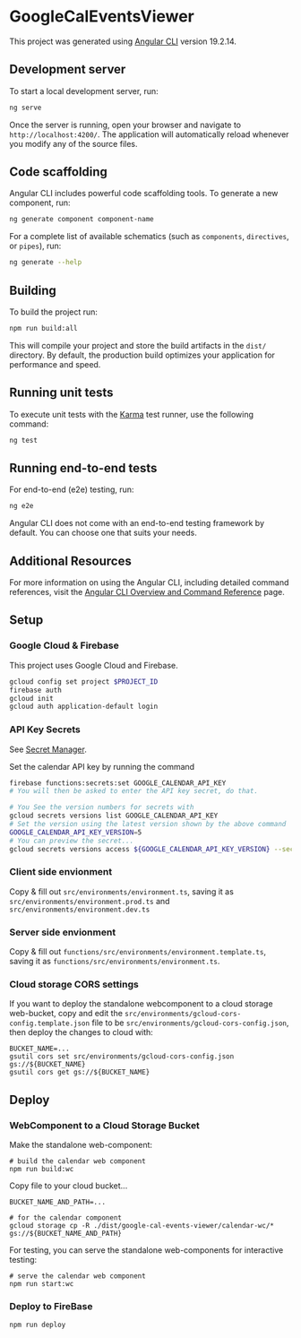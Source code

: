 # GoogleCalEventsViewer

This project was generated using [Angular CLI](https://github.com/angular/angular-cli) version 19.2.14.

## Development server

To start a local development server, run:

```bash
ng serve
```

Once the server is running, open your browser and navigate to `http://localhost:4200/`. The application will automatically reload whenever you modify any of the source files.

## Code scaffolding

Angular CLI includes powerful code scaffolding tools. To generate a new component, run:

```bash
ng generate component component-name
```

For a complete list of available schematics (such as `components`, `directives`, or `pipes`), run:

```bash
ng generate --help
```

## Building

To build the project run:

```bash
npm run build:all
```

This will compile your project and store the build artifacts in the `dist/` directory. By default, the production build optimizes your application for performance and speed.

## Running unit tests

To execute unit tests with the [Karma](https://karma-runner.github.io) test runner, use the following command:

```bash
ng test
```

## Running end-to-end tests

For end-to-end (e2e) testing, run:

```bash
ng e2e
```

Angular CLI does not come with an end-to-end testing framework by default. You can choose one that suits your needs.

## Additional Resources

For more information on using the Angular CLI, including detailed command references, visit the [Angular CLI Overview and Command Reference](https://angular.dev/tools/cli) page.

## Setup

### Google Cloud & Firebase

This project uses Google Cloud and Firebase.

```sh
gcloud config set project $PROJECT_ID
firebase auth
gcloud init
gcloud auth application-default login
```

### API Key Secrets

See [Secret Manager](https://console.developers.google.com/apis/api/secretmanager.googleapis.com/overview).

Set the calendar API key by running the command
```sh
firebase functions:secrets:set GOOGLE_CALENDAR_API_KEY
# You will then be asked to enter the API key secret, do that.

# You See the version numbers for secrets with
gcloud secrets versions list GOOGLE_CALENDAR_API_KEY
# Set the version using the latest version shown by the above command
GOOGLE_CALENDAR_API_KEY_VERSION=5
# You can preview the secret...
gcloud secrets versions access ${GOOGLE_CALENDAR_API_KEY_VERSION} --secret=GOOGLE_CALENDAR_API_KEY
```

### Client side envionment

Copy & fill out `src/environments/environment.ts`, saving it as
`src/environments/environment.prod.ts` and `src/environments/environment.dev.ts`

### Server side envionment

Copy & fill out `functions/src/environments/environment.template.ts`, saving it as
`functions/src/environments/environment.ts`.

### Cloud storage CORS settings

If you want to deploy the standalone webcomponent to a cloud storage web-bucket,
copy and edit the `src/environments/gcloud-cors-config.template.json` file to be
`src/environments/gcloud-cors-config.json`, then deploy the changes to cloud
with: 

```
BUCKET_NAME=...
gsutil cors set src/environments/gcloud-cors-config.json gs://${BUCKET_NAME}
gsutil cors get gs://${BUCKET_NAME}
```


## Deploy

### WebComponent to a Cloud Storage Bucket

Make the standalone web-component:

```
# build the calendar web component
npm run build:wc
```

Copy file to your cloud bucket...

```
BUCKET_NAME_AND_PATH=...

# for the calendar component
gcloud storage cp -R ./dist/google-cal-events-viewer/calendar-wc/* gs://${BUCKET_NAME_AND_PATH}
```

For testing, you can serve the standalone web-components for interactive testing:

```
# serve the calendar web component
npm run start:wc
```

### Deploy to FireBase

```
npm run deploy
```
